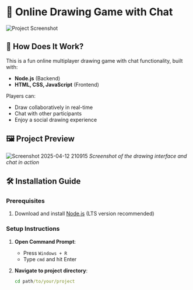 # 🎨 Online Drawing Game with Chat

![Project Screenshot](screenshot.png) <!-- Add your image file name here -->

## 🌟 How Does It Work?

This is a fun online multiplayer drawing game with chat functionality, built with:
- **Node.js** (Backend)
- **HTML, CSS, JavaScript** (Frontend)

Players can:
- Draw collaboratively in real-time
- Chat with other participants
- Enjoy a social drawing experience

## 🖼️ Project Preview

![Screenshot 2025-04-12 210915](https://github.com/user-attachments/assets/8e3bd715-5605-462d-9af4-3f3e816f5cd1)
*Screenshot of the drawing interface and chat in action*

## 🛠️ Installation Guide

### Prerequisites
1. Download and install [Node.js](https://nodejs.org/en) (LTS version recommended)

### Setup Instructions
1. **Open Command Prompt**:
   - Press `Windows + R`
   - Type `cmd` and hit Enter

2. **Navigate to project directory**:
   ```cmd
   cd path/to/your/project
